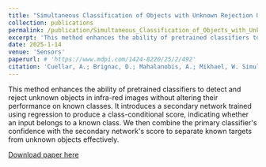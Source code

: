 ```yaml
---
title: "Simultaneous Classification of Objects with Unknown Rejection Using Infra-Red Imagery"
collection: publications
permalink: /publication/Simultaneous_Classification_of_Objects_with_Unknown_Rejection_Using_Infra-Red_Imagery
excerpt: 'This method enhances the ability of pretrained classifiers to detect and reject unknown objects in infra-red images without altering their performance on known classes. It introduces a secondary network trained using regression to produce a class-conditional score, indicating whether an input belongs to a known class. We then combine the primary classifier's confidence with the secondary network's score to separate known targets from unknown objects effectively.'
date: 2025-1-14
venue: 'Sensors'
paperurl: # 'https://www.mdpi.com/1424-8220/25/2/492'
citation: 'Cuellar, A.; Brignac, D.; Mahalanobis, A.; Mikhael, W. Simultaneous Classification of Objects with Unknown Rejection (SCOUR) Using Infra-Red Sensor Imagery. Sensors 2025, 25, 492.'
---
```


This method enhances the ability of pretrained classifiers to detect and reject unknown objects in infra-red images without altering their performance on known classes. It introduces a secondary network trained using regression to produce a class-conditional score, indicating whether an input belongs to a known class. We then combine the primary classifier's confidence with the secondary network's score to separate known targets from unknown objects effectively.

[Download paper here](http://dannybrig.github.io/files/Simultaneous_Classification_of_Objects_with_Unknown_Rejection_(SCOUR)_Using_Infra-Red_Sensor_Imagery.pdf)